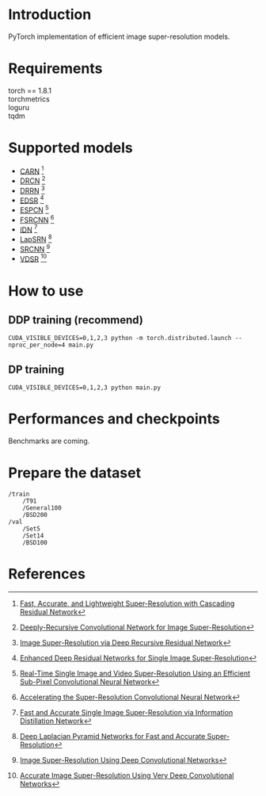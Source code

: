# Introduction
PyTorch implementation of efficient image super-resolution models.  

# Requirements
torch == 1.8.1  
torchmetrics  
loguru  
tqdm  

# Supported models
- [CARN](models/carn.py) [^carn]  
- [DRCN](models/drcn.py) [^drcn]  
- [DRRN](models/drrn.py) [^drrn]  
- [EDSR](models/edsr.py) [^edsr]  
- [ESPCN](models/espcn.py) [^espcn]  
- [FSRCNN](models/fsrcnn.py) [^fsrcnn]  
- [IDN](models/idn.py) [^idn]  
- [LapSRN](models/lapsrn.py) [^lapsrn]  
- [SRCNN](models/srcnn.py) [^srcnn]  
- [VDSR](models/vdsr.py) [^vdsr]  

[^carn]: [Fast, Accurate, and Lightweight Super-Resolution with Cascading Residual Network](https://arxiv.org/abs/1803.08664)  
[^drcn]: [Deeply-Recursive Convolutional Network for Image Super-Resolution](https://arxiv.org/abs/1511.04491)  
[^drrn]: [ Image Super-Resolution via Deep Recursive Residual Network](https://openaccess.thecvf.com/content_cvpr_2017/html/Tai_Image_Super-Resolution_via_CVPR_2017_paper.html)  
[^edsr]: [Enhanced Deep Residual Networks for Single Image Super-Resolution](https://arxiv.org/abs/1707.02921)  
[^espcn]: [Real-Time Single Image and Video Super-Resolution Using an Efficient Sub-Pixel Convolutional Neural Network](https://arxiv.org/abs/1609.05158)  
[^fsrcnn]: [Accelerating the Super-Resolution Convolutional Neural Network](https://arxiv.org/abs/1608.00367)  
[^idn]: [Fast and Accurate Single Image Super-Resolution via Information Distillation Network](https://arxiv.org/abs/1803.09454)  
[^lapsrn]: [Deep Laplacian Pyramid Networks for Fast and Accurate Super-Resolution](https://arxiv.org/abs/1704.03915)  
[^srcnn]: [Image Super-Resolution Using Deep Convolutional Networks](https://arxiv.org/abs/1501.00092)  
[^vdsr]: [Accurate Image Super-Resolution Using Very Deep Convolutional Networks](https://arxiv.org/abs/1511.04587)  

# How to use
## DDP training (recommend)
```
CUDA_VISIBLE_DEVICES=0,1,2,3 python -m torch.distributed.launch --nproc_per_node=4 main.py
```

## DP training
```
CUDA_VISIBLE_DEVICES=0,1,2,3 python main.py
```

# Performances and checkpoints  
Benchmarks are coming.

# Prepare the dataset
```
/train
    /T91
    /General100
    /BSD200
/val
    /Set5
    /Set14
    /BSD100
```

# References